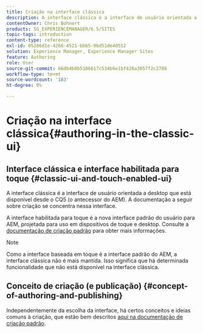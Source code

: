 ```yaml
---
title: Criação na interface clássica
description: A interface clássica é a interface de usuário orientada a desktop que está disponível desde o CQ5. A documentação a seguir sobre criação se concentra nessa interface. A interface baseada em toque é a nova interface padrão do usuário para AEM, projetada para uso em dispositivos de toque e desktop. Consulte a documentação de criação padrão para obter mais informações.
contentOwner: Chris Bohnert
products: SG_EXPERIENCEMANAGER/6.5/SITES
topic-tags: introduction
content-type: reference
exl-id: 05286d1e-4266-4521-bbb5-0bd51de4d552
solution: Experience Manager, Experience Manager Sites
feature: Authoring
role: User
source-git-commit: 66db4b0b5106617c534b6e1bf428a3057f2c2708
workflow-type: tm+mt
source-wordcount: '183'
ht-degree: 0%

---
```


# Criação na interface clássica{#authoring-in-the-classic-ui}

## Interface clássica e interface habilitada para toque {#classic-ui-and-touch-enabled-ui}

A interface clássica é a interface de usuário orientada a desktop que está disponível desde o CQ5 (o antecessor do AEM). A documentação a seguir sobre criação se concentra nessa interface.

A interface habilitada para toque é a nova interface padrão do usuário para AEM, projetada para uso em dispositivos de toque e desktop. Consulte a [documentação de criação padrão](/help/sites-authoring/author.md) para obter mais informações.

>[!NOTE]
>
>Como a interface baseada em toque é a interface padrão do AEM, a interface clássica não é mais mantida. Isso significa que há determinada funcionalidade que não está disponível na interface clássica.

## Conceito de criação (e publicação) {#concept-of-authoring-and-publishing}

Independentemente da escolha da interface, há certos conceitos e ideias comuns à criação, que estão bem descritos [aqui na documentação de criação padrão](/help/sites-authoring/author.md#concept-of-authoring-and-publishing).
